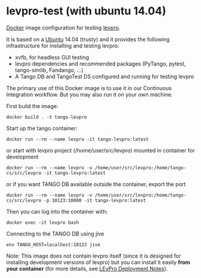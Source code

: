 # levpro-test (with ubuntu 14.04)

[Docker](http://www.docker.com) image configuration for testing [levpro](https://github.com/ska-sa/levpro).

It is based on a [Ubuntu](https://www.ubuntu.com/) 14.04 (trusty) and it provides the following infrastructure for installing and testing levpro:

- xvfb, for headless GUI testing
- levpro dependencies and recommended packages (PyTango, pytest, tango-simlib, Fandango, ...)
- A Tango DB and TangoTest DS configured and running for testing levpro

The primary use of this Docker image is to use it in our Continuous Integration workflow.
But you may also run it on your own machine.

First build the image:

~~~~
docker build . -t tango-levpro
~~~~

Start up the tango container:

~~~~
docker run --rm --name levpro -it tango-levpro:latest
~~~~

or start with levpro project (/home/user/src/levpro) mounted in container for development

~~~~
docker run --rm --name levpro -v /home/user/src/levpro:/home/tango-cs/src/levpro -it tango-levpro:latest
~~~~

or if you want TANGO DB available outside the container, export the port

~~~~
docker run --rm --name levpro -v /home/user/src/levpro:/home/tango-cs/src/levpro -p 10123:10000 -it tango-levpro:latest
~~~~

Then you can log into the container with:

~~~~
docker exec -it levpro bash
~~~~

Connecting to the TANGO DB using jive

~~~~
env TANGO_HOST=localhost:10123 jive
~~~~

Note: This image does not contain levpro itself (since it is designed for installing development versions of levpro) but you can
install it easily **from your container** (for more details, see [LEvPro Deployment Notes](
https://docs.google.com/document/d/12f495FEMOi0g3bJjoZL3icZaCCr7iSjTY3jToFqA2Ns/edit#heading=h.tzfrhvg9rcoo)).

